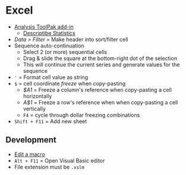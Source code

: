 # Excel

* [Analysis ToolPak add-in](https://support.microsoft.com/en-us/office/use-the-analysis-toolpak-to-perform-complex-data-analysis-6c67ccf0-f4a9-487c-8dec-bdb5a2cefab6)
  * [Descriptibe Statistics](https://www.excel-easy.com/examples/descriptive-statistics.html)
* _Data > Filter_ = Make header into sort/filter cell
* Sequence auto-continuation
  * Select 2 (or more) sequential cells
  * Drag & slide the square at the bottom-right dot of the selection
  * This will continue the current series and generate values for the sequence
* `'` = Format cell value as string
* `$` = cell coordinate _freeze_ when copy-pasting
  * _$A1_ = Freeze a column's reference when copy-pasting a cell horizontally
  * _A$1_ = Freeze a row's reference when when copy-pasting a cell vertically
  * `F4` = cycle through dollar freezing combinations
* `Shift + F11` = Add new sheet

## Development

* [Edit a macro](https://support.microsoft.com/en-us/office/edit-a-macro-ed9e8c3d-58fd-47a1-83eb-bdee680376bb)
* `Alt + F11` = Open Visual Basic editor
* File extension must be `.xslm`
